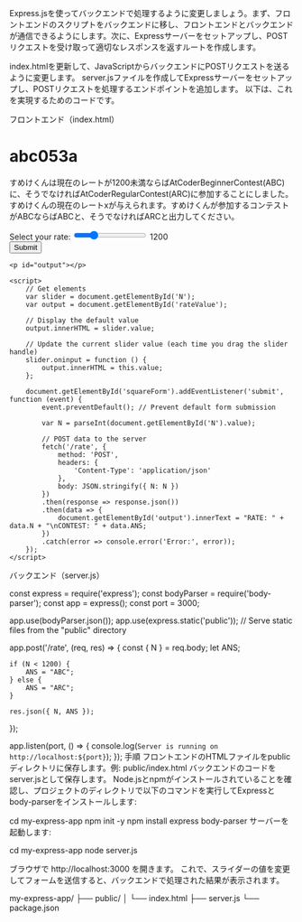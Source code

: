 

Express.jsを使ってバックエンドで処理するように変更しましょう。まず、フロントエンドのスクリプトをバックエンドに移し、フロントエンドとバックエンドが通信できるようにします。次に、Expressサーバーをセットアップし、POSTリクエストを受け取って適切なレスポンスを返すルートを作成します。

index.htmlを更新して、JavaScriptからバックエンドにPOSTリクエストを送るように変更します。
server.jsファイルを作成してExpressサーバーをセットアップし、POSTリクエストを処理するエンドポイントを追加します。
以下は、これを実現するためのコードです。

フロントエンド（index.html）

<!DOCTYPE html>
<html lang="en">

<head>
    <meta charset="UTF-8">
    <meta name="viewport" content="width=device-width, initial-scale=1.0">
    <title>abc077b</title>
</head>

<body>
    <h1>abc053a</h1>
    <p>
        すめけくんは現在のレートが1200未満ならばAtCoderBeginnerContest(ABC)に、そうでなければAtCoderRegularContest(ARC)に参加することにしました。すめけくんの現在のレートxが与えられます。すめけくんが参加するコンテストがABCならばABCと、そうでなければARCと出力してください。
    </p>
    <form id="squareForm">
        <label for="N">Select your rate:</label>
        <input type="range" name="N" id="N" min="0" max="5000" value="1200" required>
        <span id="rateValue">1200</span> <!-- Span to display selected value -->
        <br>
        <input type="submit" value="Submit">
    </form>

    <p id="output"></p>

    <script>
        // Get elements
        var slider = document.getElementById('N');
        var output = document.getElementById('rateValue');

        // Display the default value
        output.innerHTML = slider.value;

        // Update the current slider value (each time you drag the slider handle)
        slider.oninput = function () {
            output.innerHTML = this.value;
        };

        document.getElementById('squareForm').addEventListener('submit', function (event) {
            event.preventDefault(); // Prevent default form submission

            var N = parseInt(document.getElementById('N').value);

            // POST data to the server
            fetch('/rate', {
                method: 'POST',
                headers: {
                    'Content-Type': 'application/json'
                },
                body: JSON.stringify({ N: N })
            })
            .then(response => response.json())
            .then(data => {
                document.getElementById('output').innerText = "RATE: " + data.N + "\nCONTEST: " + data.ANS;
            })
            .catch(error => console.error('Error:', error));
        });
    </script>

</body>

</html>
バックエンド（server.js）

const express = require('express');
const bodyParser = require('body-parser');
const app = express();
const port = 3000;

app.use(bodyParser.json());
app.use(express.static('public')); // Serve static files from the "public" directory

app.post('/rate', (req, res) => {
    const { N } = req.body;
    let ANS;
    
    if (N < 1200) {
        ANS = "ABC";
    } else {
        ANS = "ARC";
    }

    res.json({ N, ANS });
});

app.listen(port, () => {
    console.log(`Server is running on http://localhost:${port}`);
});
手順
フロントエンドのHTMLファイルをpublicディレクトリに保存します。例: public/index.html
バックエンドのコードをserver.jsとして保存します。
Node.jsとnpmがインストールされていることを確認し、プロジェクトのディレクトリで以下のコマンドを実行してExpressとbody-parserをインストールします:

cd my-express-app
npm init -y
npm install express body-parser
サーバーを起動します:

cd my-express-app
node server.js


ブラウザで http://localhost:3000 を開きます。
これで、スライダーの値を変更してフォームを送信すると、バックエンドで処理された結果が表示されます。

my-express-app/
├── public/
│   └── index.html
├── server.js
└── package.json




